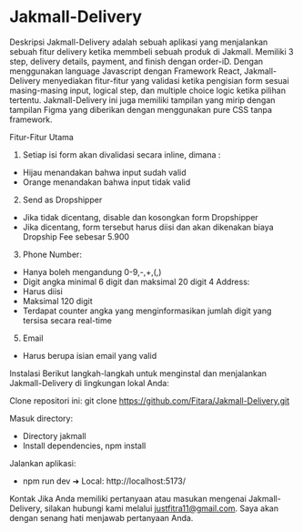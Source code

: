 # Jakmall-Delivery

Deskripsi
Jakmall-Delivery adalah sebuah aplikasi yang menjalankan sebuah fitur delivery ketika memmbeli sebuah produk di Jakmall. Memiliki 3 step, delivery details, payment, and finish dengan order-iD. Dengan menggunakan language Javascript dengan Framework React, Jakmall-Delivery menyediakan fitur-fitur yang validasi ketika pengisian form sesuai masing-masing input, logical step, dan multiple choice logic ketika pilihan tertentu. Jakmall-Delivery ini juga memiliki tampilan yang mirip dengan tampilan Figma yang diberikan dengan menggunakan pure CSS tanpa framework.

Fitur-Fitur Utama
1. Setiap isi form akan divalidasi secara inline, dimana :
- Hijau menandakan bahwa input sudah valid
- Orange menandakan bahwa input tidak valid
2. Send as Dropshipper
- Jika tidak dicentang, disable dan kosongkan form Dropshipper
- Jika dicentang, form tersebut harus diisi dan akan dikenakan biaya Dropship Fee sebesar 5.900
3. Phone Number:
- Hanya boleh mengandung 0-9,-,+,(,)
- Digit angka minimal 6 digit dan maksimal 20 digit
4 Address:
- Harus diisi
- Maksimal 120 digit
- Terdapat counter angka yang menginformasikan jumlah digit yang tersisa secara real-time
5. Email
- Harus berupa isian email yang valid


Instalasi
Berikut langkah-langkah untuk menginstal dan menjalankan Jakmall-Delivery di lingkungan lokal Anda:

Clone repositori ini:
git clone https://github.com/Fitara/Jakmall-Delivery.git

Masuk directory:
- Directory jakmall
- Install dependencies, npm install

Jalankan aplikasi:
- npm run dev ➜  Local:   http://localhost:5173/


Kontak
Jika Anda memiliki pertanyaan atau masukan mengenai Jakmall-Delivery, silakan hubungi kami melalui justfitra11@gmail.com. Saya akan dengan senang hati menjawab pertanyaan Anda.
